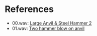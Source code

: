 # References

- 00.wav: [Large Anvil & Steel Hammer 2](https://freesound.org/people/Benboncan/sounds/103630/)
- 01.wav: [Two hammer blow on anvil](https://freesound.org/people/arnaud%20coutancier/sounds/388059/)